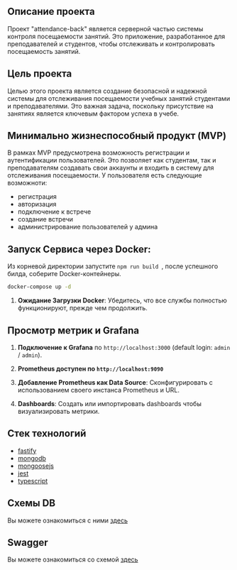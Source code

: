 ## Описание проекта

Проект "attendance-back" является серверной частью системы контроля посещаемости занятий. Это приложение, разработанное для преподавателей и студентов, чтобы отслеживать и контролировать посещаемость занятий.

## Цель проекта

Целью этого проекта является создание безопасной и надежной системы для отслеживания посещаемости учебных занятий студентами и преподавателями. Это важная задача, поскольку присутствие на занятиях является ключевым фактором успеха в учебе.

## Минимально жизнеспособный продукт (MVP)

В рамках MVP предусмотрена возможность регистрации и аутентификации пользователей. Это позволяет как студентам, так и преподавателям создавать свои аккаунты и входить в систему для отслеживания посещаемости. У пользователя есть следующие возможноти:

- регистрация
- авторизация
- подключение к встрече
- создание встречи
- администрирование пользователей у админа

## Запуск Сервиса через Docker:
   Из корневой директории запустите `npm run build `, после успешного билда, соберите Docker-контейнеры.
   ```bash
   docker-compose up -d
   ```

1. **Ожидание Загрузки Docker**:
   Убедитесь, что все службы полностью функционируют, прежде чем продолжить.

## Просмотр метрик и Grafana

1. **Подключение к  Grafana** по `http://localhost:3000` (default login: `admin` / `admin`).

2. **Prometheus доступен по `http://localhost:9090`** 

3. **Добавление Prometheus как Data Source**: Сконфигурировать с использованием своего инстанса Prometheus и URL.

4. **Dashboards**: Создать или импортировать dashboards чтобы визуализировать метрики.

## Стек технологий

- [fastify](https://fastify.dev/)
- [mongodb](https://www.mongodb.com/)
- [mongoosejs](https://mongoosejs.com/)
- [jest](https://jestjs.io/)
- [typescript](https://www.typescriptlang.org/)

## Схемы DB

Вы можете ознакомиться с ними [здесь](https://drive.google.com/file/d/1AxeBHLUEQdc7azSxHcmnLPQOZsAN5mq5/view?usp=sharing)

## Swagger

Вы можете ознакомиться со схемой [здесь](https://gitlab.com/pelmenin/attendance-back/-/wikis/swagger)
